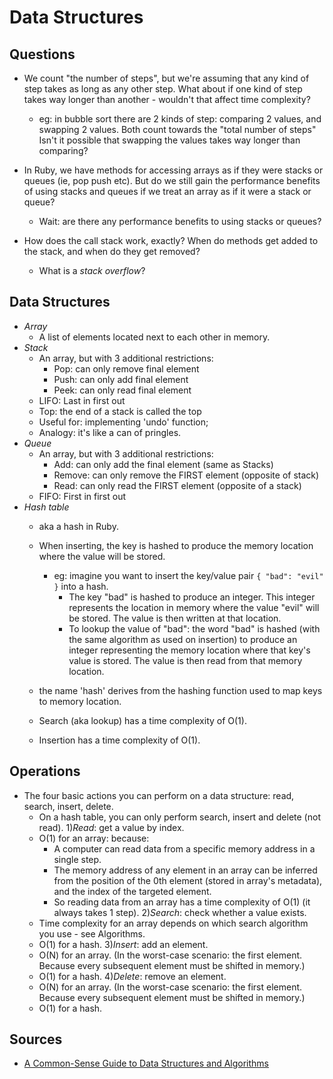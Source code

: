 # Data Structures

## Questions
- We count "the number of steps", but we're assuming that any kind of step takes as long as any other step. What about if one kind of step takes way longer than another - wouldn't that affect time complexity?
  - eg: in bubble sort there are 2 kinds of step: comparing 2 values, and swapping 2 values. Both count towards the "total number of steps" Isn't it possible that swapping the values takes way longer than comparing?

- In Ruby, we have methods for accessing arrays as if they were stacks or queues (ie, pop push etc). But do we still gain the performance benefits of using stacks and queues if we treat an array as if it were a stack or queue?
  - Wait: are there any performance benefits to using stacks or queues?
  
- How does the call stack work, exactly? When do methods get added to the stack, and when do they get removed?
  - What is a _stack overflow_?
  
## Data Structures
- _Array_
  - A list of elements located next to each other in memory.
- _Stack_
  - An array, but with 3 additional restrictions:
    - Pop: can only remove final element
    - Push: can only add final element
    - Peek: can only read final element
  - LIFO: Last in first out
  - Top: the end of a stack is called the top
  - Useful for: implementing 'undo' function; 
  - Analogy: it's like a can of pringles.
- _Queue_
  - An array, but with 3 additional restrictions:
    - Add: can only add the final element (same as Stacks)
    - Remove: can only remove the FIRST element (opposite of stack)
    - Read: can only read the FIRST element (opposite of a stack)
  - FIFO: First in first out
- _Hash table_
  - aka a hash in Ruby.
  - When inserting, the key is hashed to produce the memory location where the value will be stored.
    - eg: imagine you want to insert the key/value pair `{ "bad": "evil" }` into a hash.
      - The key "bad" is hashed to produce an integer. This integer represents the location in memory where the value "evil" will be stored. The value is then written at that location.
      - To lookup the value of "bad": the word "bad" is hashed (with the same algorithm as used on insertion) to produce an integer representing the memory location where that key's value is stored. The value is then read from that memory location.

  - the name 'hash' derives from the hashing function used to map keys to memory location.
  - Search (aka lookup) has a time complexity of O(1).
  - Insertion has a time complexity of O(1).

## Operations
- The four basic actions you can perform on a data structure: read, search, insert, delete.
  - On a hash table, you can only perform search, insert and delete (not read).
1)_Read_: get a value by index.
  - O(1) for an array: because:
    - A computer can read data from a specific memory address in a single step.
    - The memory address of any element in an array can be inferred from the position of the 0th element (stored in array's metadata), and the index of the targeted element.
    - So reading data from an array has a time complexity of O(1) (it always takes 1 step).
2)_Search_: check whether a value exists.
  - Time complexity for an array depends on which search algorithm you use - see Algorithms.
  - O(1) for a hash.
3)_Insert_: add an element.
  - O(N) for an array. (In the worst-case scenario: the first element. Because every subsequent element must be shifted in memory.)
  - O(1) for a hash.
4)_Delete_: remove an element.
  - O(N) for an array. (In the worst-case scenario: the first element. Because every subsequent element must be shifted in memory.)
  - O(1) for a hash.
  
## Sources
- [A Common-Sense Guide to Data Structures and Algorithms](https://pragprog.com/titles/jwdsal2/a-common-sense-guide-to-data-structures-and-algorithms-second-edition/)
